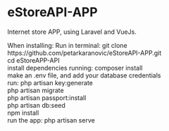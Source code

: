 # eStoreAPI-APP
<p>Internet store APP, using Laravel and VueJs.</p>
When installing: 
Run in terminal: git clone https://github.com/petarkaranovic/eStoreAPI-APP.git
<br>
cd eStoreAPP-API
<br>
install dependencies running: composer install
<br>
make an .env file, and add your database credentials
<br>
run: php artisan key:generate
<br>
php artisan migrate
<br>
php artisan passport:install
<br>
php artisan db:seed
<br>
npm install
<br>
run the app:
php artisan serve
